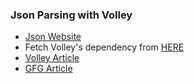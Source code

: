 ### Json Parsing with Volley

- [Json Website](https://jsonplaceholder.typicode.com/)
- Fetch Volley's dependency from [HERE](https://google.github.io/volley/)
- [Volley Article](https://abhiandroid.com/programming/volley)
- [GFG Article](https://www.geeksforgeeks.org/json-parsing-in-android-using-volley-library-with-kotlin/)
